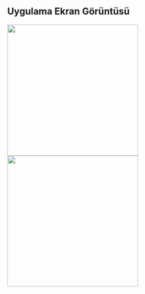 ## Uygulama Ekran Görüntüsü
<p>
<img src="https://user-images.githubusercontent.com/67368585/216616076-31fffca2-81b7-4c66-83f1-e1208cde4117.png" width="300">
<img src="https://user-images.githubusercontent.com/67368585/216617314-22d08113-7ad7-4b65-a00b-e75756d47d39.png" width="300">
</p>





